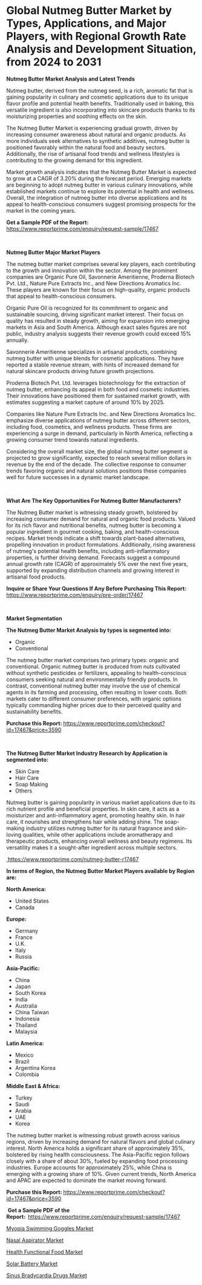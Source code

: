 <p><h1>Global Nutmeg Butter Market by Types, Applications, and Major Players, with Regional Growth Rate Analysis and Development Situation, from 2024 to 2031</h1></p><p><strong>Nutmeg Butter Market Analysis and Latest Trends</strong></p>
<p><p>Nutmeg butter, derived from the nutmeg seed, is a rich, aromatic fat that is gaining popularity in culinary and cosmetic applications due to its unique flavor profile and potential health benefits. Traditionally used in baking, this versatile ingredient is also incorporating into skincare products thanks to its moisturizing properties and soothing effects on the skin.</p><p>The Nutmeg Butter Market is experiencing gradual growth, driven by increasing consumer awareness about natural and organic products. As more individuals seek alternatives to synthetic additives, nutmeg butter is positioned favorably within the natural food and beauty sectors. Additionally, the rise of artisanal food trends and wellness lifestyles is contributing to the growing demand for this ingredient.</p><p>Market growth analysis indicates that the Nutmeg Butter Market is expected to grow at a CAGR of 3.20% during the forecast period. Emerging markets are beginning to adopt nutmeg butter in various culinary innovations, while established markets continue to explore its potential in health and wellness. Overall, the integration of nutmeg butter into diverse applications and its appeal to health-conscious consumers suggest promising prospects for the market in the coming years.</p></p>
<p><strong>Get a Sample PDF of the Report:&nbsp;</strong> <a href="https://www.reportprime.com/enquiry/request-sample/17467?utm_campaign=1113&utm_medium=2&utm_source=Github&utm_content=ia&utm_term=19112024&utm_id=nutmeg-butter">https://www.reportprime.com/enquiry/request-sample/17467</a></p>
<p>&nbsp;</p>
<p><strong>Nutmeg Butter Major Market Players</strong></p>
<p><p>The nutmeg butter market comprises several key players, each contributing to the growth and innovation within the sector. Among the prominent companies are Organic Pure Oil, Savonnerie Ameritienne, Proderna Biotech Pvt. Ltd., Nature Pure Extracts Inc., and New Directions Aromatics Inc. These players are known for their focus on high-quality, organic products that appeal to health-conscious consumers.</p><p>Organic Pure Oil is recognized for its commitment to organic and sustainable sourcing, driving significant market interest. Their focus on quality has resulted in steady growth, aiming for expansion into emerging markets in Asia and South America. Although exact sales figures are not public, industry analysis suggests their revenue growth could exceed 15% annually.</p><p>Savonnerie Ameritienne specializes in artisanal products, combining nutmeg butter with unique blends for cosmetic applications. They have reported a stable revenue stream, with hints of increased demand for natural skincare products driving future growth projections.</p><p>Proderna Biotech Pvt. Ltd. leverages biotechnology for the extraction of nutmeg butter, enhancing its appeal in both food and cosmetic industries. Their innovations have positioned them for sustained market growth, with estimates suggesting a market capture of around 10% by 2025.</p><p>Companies like Nature Pure Extracts Inc. and New Directions Aromatics Inc. emphasize diverse applications of nutmeg butter across different sectors, including food, cosmetics, and wellness products. These firms are experiencing a surge in demand, particularly in North America, reflecting a growing consumer trend towards natural ingredients.</p><p>Considering the overall market size, the global nutmeg butter segment is projected to grow significantly, expected to reach several million dollars in revenue by the end of the decade. The collective response to consumer trends favoring organic and natural solutions positions these companies well for future successes in a dynamic market landscape.</p></p>
<p>&nbsp;</p>
<p><strong>What Are The Key Opportunities For Nutmeg Butter Manufacturers?</strong></p>
<p><p>The Nutmeg Butter market is witnessing steady growth, bolstered by increasing consumer demand for natural and organic food products. Valued for its rich flavor and nutritional benefits, nutmeg butter is becoming a popular ingredient in gourmet cooking, baking, and health-conscious recipes. Market trends indicate a shift towards plant-based alternatives, propelling innovation in product formulations. Additionally, rising awareness of nutmeg's potential health benefits, including anti-inflammatory properties, is further driving demand. Forecasts suggest a compound annual growth rate (CAGR) of approximately 5% over the next five years, supported by expanding distribution channels and growing interest in artisanal food products.</p></p>
<p><strong>Inquire or Share Your Questions If Any Before Purchasing This Report:</strong> <a href="https://www.reportprime.com/enquiry/pre-order/17467?utm_campaign=1113&utm_medium=2&utm_source=Github&utm_content=ia&utm_term=19112024&utm_id=nutmeg-butter">https://www.reportprime.com/enquiry/pre-order/17467</a></p>
<p>&nbsp;</p>
<p><strong>Market Segmentation</strong></p>
<p><strong>The Nutmeg Butter Market Analysis by types is segmented into:</strong></p>
<p><ul><li>Organic</li><li>Conventional</li></ul></p>
<p><p>The nutmeg butter market comprises two primary types: organic and conventional. Organic nutmeg butter is produced from nuts cultivated without synthetic pesticides or fertilizers, appealing to health-conscious consumers seeking natural and environmentally friendly products. In contrast, conventional nutmeg butter may involve the use of chemical agents in its farming and processing, often resulting in lower costs. Both markets cater to different consumer preferences, with organic options typically commanding higher prices due to their perceived quality and sustainability benefits.</p></p>
<p><strong>Purchase this Report:&nbsp;</strong><a href="https://www.reportprime.com/checkout?id=17467&price=3590&utm_campaign=1113&utm_medium=2&utm_source=Github&utm_content=ia&utm_term=19112024&utm_id=nutmeg-butter">https://www.reportprime.com/checkout?id=17467&price=3590</a></p>
<p>&nbsp;</p>
<p><strong>The Nutmeg Butter Market Industry Research by Application is segmented into:</strong></p>
<p><ul><li>Skin Care</li><li>Hair Care</li><li>Soap Making</li><li>Others</li></ul></p>
<p><p>Nutmeg butter is gaining popularity in various market applications due to its rich nutrient profile and beneficial properties. In skin care, it acts as a moisturizer and anti-inflammatory agent, promoting healthy skin. In hair care, it nourishes and strengthens hair while adding shine. The soap-making industry utilizes nutmeg butter for its natural fragrance and skin-loving qualities, while other applications include aromatherapy and therapeutic products, enhancing overall wellness and beauty regimens. Its versatility makes it a sought-after ingredient across multiple sectors.</p></p>
<p><a href="https://www.reportprime.com/nutmeg-butter-r17467?utm_campaign=1113&utm_medium=2&utm_source=Github&utm_content=ia&utm_term=19112024&utm_id=nutmeg-butter">&nbsp;https://www.reportprime.com/nutmeg-butter-r17467</a></p>
<p><strong>In terms of Region, the Nutmeg Butter Market Players available by Region are:</strong></p>
<p>
    <p> <strong> North America: </strong>
        <ul>
            <li>United States</li>
            <li>Canada</li>
        </ul>
        </p> 
    <p> <strong> Europe: </strong>
        <ul>
            <li>Germany</li>
            <li>France</li>
            <li>U.K.</li>
            <li>Italy</li>
            <li>Russia</li>
        </ul>
        </p> 
    <p> <strong> Asia-Pacific: </strong>
        <ul>
            <li>China</li>
            <li>Japan</li>
            <li>South Korea</li>
            <li>India</li>
            <li>Australia</li>
            <li>China Taiwan</li>
            <li>Indonesia</li>
            <li>Thailand</li>
            <li>Malaysia</li>
        </ul>
        </p> 
    <p> <strong> Latin America: </strong>
        <ul>
            <li>Mexico</li>
            <li>Brazil</li>
            <li>Argentina Korea</li>
            <li>Colombia</li>
        </ul>
        </p> 
    <p> <strong> Middle East & Africa: </strong>
        <ul>
            <li>Turkey</li>
            <li>Saudi</li>
            <li>Arabia</li>
            <li>UAE</li>
            <li>Korea</li>
        </ul>
    </p>
    </p>
<p><p>The nutmeg butter market is witnessing robust growth across various regions, driven by increasing demand for natural flavors and global culinary interest. North America holds a significant share of approximately 35%, bolstered by rising health consciousness. The Asia-Pacific region follows closely with a share of about 30%, fueled by expanding food processing industries. Europe accounts for approximately 25%, while China is emerging with a growing share of 10%. Given current trends, North America and APAC are expected to dominate the market moving forward.</p></p>
<p><strong>Purchase this Report: </strong><a href="https://www.reportprime.com/checkout?id=17467&price=3590&utm_campaign=1113&utm_medium=2&utm_source=Github&utm_content=ia&utm_term=19112024&utm_id=nutmeg-butter">https://www.reportprime.com/checkout?id=17467&price=3590</a></p>
<p>&nbsp;<strong>Get a Sample PDF of the Report:&nbsp;&nbsp;</strong><a href="https://www.reportprime.com/enquiry/request-sample/17467?utm_campaign=1113&utm_medium=2&utm_source=Github&utm_content=ia&utm_term=19112024&utm_id=nutmeg-butter">https://www.reportprime.com/enquiry/request-sample/17467</a></p>
<p><strong></strong></p>
<p><p><a href="https://github.com/AbbasMahmud554/Market-Research-Report-List-1/blob/main/myopia-swimming-goggles-market.md?utm_campaign=1113&utm_medium=2&utm_source=Github&utm_content=ia&utm_term=19112024&utm_id=nutmeg-butter">Myopia Swimming Goggles Market</a></p><p><a href="https://github.com/GenaGaines34/Market-Research-Report-List-1/blob/main/nasal-aspirator-market.md?utm_campaign=1113&utm_medium=2&utm_source=Github&utm_content=ia&utm_term=19112024&utm_id=nutmeg-butter">Nasal Aspirator Market</a></p><p><a href="https://www.linkedin.com/pulse/decoding-health-functional-food-market-signals-growth-algorithms-jxgve?utm_campaign=1113&utm_medium=2&utm_source=Github&utm_content=ia&utm_term=19112024&utm_id=nutmeg-butter">Health Functional Food Market</a></p><p><a href="https://www.linkedin.com/pulse/future-forecasts-global-solar-battery-market-show-6-cagr-encjf?utm_campaign=1113&utm_medium=2&utm_source=Github&utm_content=ia&utm_term=19112024&utm_id=nutmeg-butter">Solar Battery Market</a></p><p><a href="https://issuu.com/reportprime-2/docs/sinus-bradycardia-drugs-market-size_8a0721eaaaac8e?utm_campaign=1113&utm_medium=2&utm_source=Github&utm_content=ia&utm_term=19112024&utm_id=nutmeg-butter">Sinus Bradycardia Drugs Market</a></p></p>